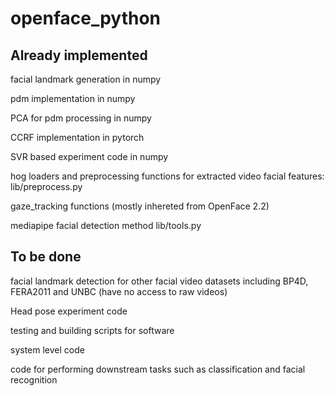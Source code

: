 # openface_python
## Already implemented
facial landmark generation in numpy

pdm implementation in numpy

PCA for pdm processing in numpy

CCRF implementation in pytorch

SVR based experiment code in numpy

hog loaders and preprocessing functions for extracted video facial features: lib/preprocess.py

gaze_tracking functions (mostly inhereted from OpenFace 2.2)

mediapipe facial detection method lib/tools.py

## To be done
facial landmark detection for other facial video datasets including BP4D, FERA2011 and UNBC (have no access to raw videos)

Head pose experiment code

testing and building scripts for software

system level code

code for performing downstream tasks such as classification and facial recognition



